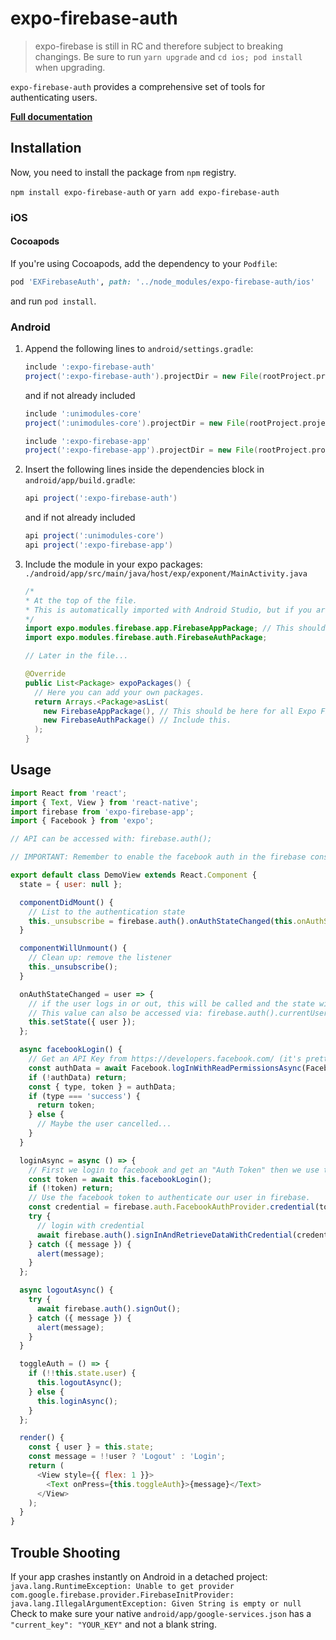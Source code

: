 # expo-firebase-auth

> expo-firebase is still in RC and therefore subject to breaking changings. Be sure to run `yarn upgrade` and `cd ios; pod install` when upgrading.

`expo-firebase-auth` provides a comprehensive set of tools for authenticating users.

[**Full documentation**](https://rnfirebase.io/docs/master/auth/reference/auth)

## Installation

Now, you need to install the package from `npm` registry.

`npm install expo-firebase-auth` or `yarn add expo-firebase-auth`

### iOS

#### Cocoapods

If you're using Cocoapods, add the dependency to your `Podfile`:

```ruby
pod 'EXFirebaseAuth', path: '../node_modules/expo-firebase-auth/ios'
```

and run `pod install`.

### Android

1.  Append the following lines to `android/settings.gradle`:

    ```gradle
    include ':expo-firebase-auth'
    project(':expo-firebase-auth').projectDir = new File(rootProject.projectDir, '../node_modules/expo-firebase-auth/android')
    ```

    and if not already included

    ```gradle
    include ':unimodules-core'
    project(':unimodules-core').projectDir = new File(rootProject.projectDir, '../node_modules/@unimodules/core/android')

    include ':expo-firebase-app'
    project(':expo-firebase-app').projectDir = new File(rootProject.projectDir, '../node_modules/expo-firebase-app/android')
    ```

2.  Insert the following lines inside the dependencies block in `android/app/build.gradle`:
    ```gradle
    api project(':expo-firebase-auth')
    ```
    and if not already included
    ```gradle
    api project(':unimodules-core')
    api project(':expo-firebase-app')
    ```
3.  Include the module in your expo packages: `./android/app/src/main/java/host/exp/exponent/MainActivity.java`

    ```java
    /*
    * At the top of the file.
    * This is automatically imported with Android Studio, but if you are in any other editor you will need to manually import the module.
    */
    import expo.modules.firebase.app.FirebaseAppPackage; // This should be here for all Expo Firebase features.
    import expo.modules.firebase.auth.FirebaseAuthPackage;

    // Later in the file...

    @Override
    public List<Package> expoPackages() {
      // Here you can add your own packages.
      return Arrays.<Package>asList(
        new FirebaseAppPackage(), // This should be here for all Expo Firebase features.
        new FirebaseAuthPackage() // Include this.
      );
    }
    ```

## Usage

```javascript
import React from 'react';
import { Text, View } from 'react-native';
import firebase from 'expo-firebase-app';
import { Facebook } from 'expo';

// API can be accessed with: firebase.auth();

// IMPORTANT: Remember to enable the facebook auth in the firebase console!

export default class DemoView extends React.Component {
  state = { user: null };

  componentDidMount() {
    // List to the authentication state
    this._unsubscribe = firebase.auth().onAuthStateChanged(this.onAuthStateChanged);
  }

  componentWillUnmount() {
    // Clean up: remove the listener
    this._unsubscribe();
  }

  onAuthStateChanged = user => {
    // if the user logs in or out, this will be called and the state will update.
    // This value can also be accessed via: firebase.auth().currentUser
    this.setState({ user });
  };

  async facebookLogin() {
    // Get an API Key from https://developers.facebook.com/ (it's pretty easy)
    const authData = await Facebook.logInWithReadPermissionsAsync(FacebookApiKey);
    if (!authData) return;
    const { type, token } = authData;
    if (type === 'success') {
      return token;
    } else {
      // Maybe the user cancelled...
    }
  }

  loginAsync = async () => {
    // First we login to facebook and get an "Auth Token" then we use that token to create an account or login. This concept can be applied to github, twitter, google, ect...
    const token = await this.facebookLogin();
    if (!token) return;
    // Use the facebook token to authenticate our user in firebase.
    const credential = firebase.auth.FacebookAuthProvider.credential(token);
    try {
      // login with credential
      await firebase.auth().signInAndRetrieveDataWithCredential(credential);
    } catch ({ message }) {
      alert(message);
    }
  };

  async logoutAsync() {
    try {
      await firebase.auth().signOut();
    } catch ({ message }) {
      alert(message);
    }
  }

  toggleAuth = () => {
    if (!!this.state.user) {
      this.logoutAsync();
    } else {
      this.loginAsync();
    }
  };

  render() {
    const { user } = this.state;
    const message = !!user ? 'Logout' : 'Login';
    return (
      <View style={{ flex: 1 }}>
        <Text onPress={this.toggleAuth}>{message}</Text>
      </View>
    );
  }
}
```

## Trouble Shooting

If your app crashes instantly on Android in a detached project:
`java.lang.RuntimeException: Unable to get provider com.google.firebase.provider.FirebaseInitProvider: java.lang.IllegalArgumentException: Given String is empty or null`
Check to make sure your native `android/app/google-services.json` has a `"current_key": "YOUR_KEY"` and not a blank string.
